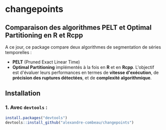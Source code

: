 # changepoints

## Comparaison des algorithmes PELT et Optimal Partitioning en R et Rcpp

A ce jour, ce package compare deux algorithmes de segmentation de séries temporelles :
  - **PELT** (Pruned Exact Linear Time)
  - **Optimal Partitioning**
implémentés à la fois en **R** et en **Rcpp**. L'objectif est d'évaluer leurs performances en termes de **vitesse d'exécution**, de **précision des ruptures détectées**, et de **complexité algorithmique**.

## Installation

### 1. Avec `devtools` :
```r
install.packages("devtools")
devtools::install_github("alexandre-combeau/changepoints")
```
